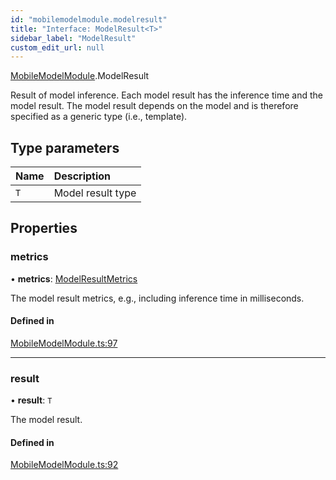 ```yaml
---
id: "mobilemodelmodule.modelresult"
title: "Interface: ModelResult<T>"
sidebar_label: "ModelResult"
custom_edit_url: null
---
```


[MobileModelModule](../modules/mobilemodelmodule.md).ModelResult

Result of model inference. Each model result has the inference time and the
model result. The model result depends on the model and is therefore
specified as a generic type (i.e., template).

## Type parameters

| Name | Description |
| :------ | :------ |
| `T` | Model result type |

## Properties

### metrics

• **metrics**: [ModelResultMetrics](mobilemodelmodule.modelresultmetrics.md)

The model result metrics, e.g., including inference time in milliseconds.

#### Defined in

[MobileModelModule.ts:97](https://github.com/pytorch/live/blob/5cb729f/react-native-pytorch-core/src/MobileModelModule.ts#L97)

___

### result

• **result**: `T`

The model result.

#### Defined in

[MobileModelModule.ts:92](https://github.com/pytorch/live/blob/5cb729f/react-native-pytorch-core/src/MobileModelModule.ts#L92)
